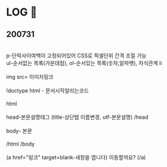 # LOG 📒
## 200731 
<br>p-단락사이여백이 고정되어있어 CSS로 픽셀단위 간격 조절 가능
<br>ul-순서없는 목록(가운데점), ol-순서있는 목록(숫자,알파벳), 자식관계 li </br>
<br> img src= 이미지링크 </br>
<br> !doctype html - 문서시작알리는코드 </br>
<br> html </br>
<br> head-본문설명태그 (title-상단탭 이름변경, utf-본문설명) /head </br> 
<br> body- 본문 </br>
<br> /html /body </br>
<br> (a href="링크" target=blank-새창을 엽니다) 이동할까요? (/a) </br>
